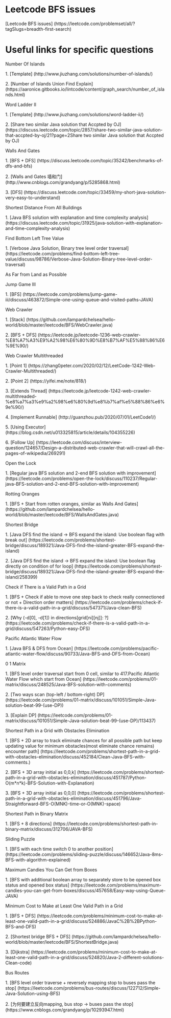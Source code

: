 # Leetcode BFS issues
<p>[Leetcode BFS issues] (https://leetcode.com/problemset/all/?tagSlugs=breadth-first-search)

# Useful links for specific questions
<p>Number Of Islands
<p>1. [Template] (http://www.jiuzhang.com/solutions/number-of-islands/)
<p>2. [Number of Islands Union Find Explain] (https://aaronice.gitbooks.io/lintcode/content/graph_search/number_of_islands.html)

<p>Word Ladder II
<p>1. [Template] (http://www.jiuzhang.com/solutions/word-ladder-ii/)
<P>2. [Share two similar Java solution that Accpted by OJ] (https://discuss.leetcode.com/topic/2857/share-two-similar-java-solution-that-accpted-by-oj/21?page=2Share two similar Java solution that Accpted by OJ)

<p>Walls And Gates
<p>1. [BFS + DFS] (https://discuss.leetcode.com/topic/35242/benchmarks-of-dfs-and-bfs)
<p>2. [Walls and Gates 墙和门] (http://www.cnblogs.com/grandyang/p/5285868.html)
<p>3. [DFS] (https://discuss.leetcode.com/topic/33459/my-short-java-solution-very-easy-to-understand)

<p>Shortest Distance From All Buildings
<p>1. [Java BFS solution with explanation and time complexity analysis] (https://discuss.leetcode.com/topic/31925/java-solution-with-explanation-and-time-complexity-analysis)

<p>Find Bottom Left Tree Value
<p>1. [Verbose Java Solution, Binary tree level order traversal] (https://leetcode.com/problems/find-bottom-left-tree-value/discuss/98786/Verbose-Java-Solution-Binary-tree-level-order-traversal)

<p>As Far from Land as Possible

<p>Jump Game III
<p>1. [BFS] (https://leetcode.com/problems/jump-game-iii/discuss/463872/Simple-one-using-queue-and-visited-paths-JAVA)

<p>Web Crawler
<p>1. [Stack] (https://github.com/lampardchelsea/hello-world/blob/master/leetcode/BFS/WebCrawler.java)
<p>2. [BFS + DFS] (https://leetcode.jp/leetcode-1236-web-crawler-%E8%A7%A3%E9%A2%98%E6%80%9D%E8%B7%AF%E5%88%86%E6%9E%90/)

<p>Web Crawler Multithreaded
<p>1. [Point 1] (https://zhang0peter.com/2020/02/12/LeetCode-1242-Web-Crawler-Multithreaded/)
<p>2. [Point 2] (https://yifei.me/note/818/)
<p>3. [Extends Thread] (https://leetcode.jp/leetcode-1242-web-crawler-multithreaded-%e8%a7%a3%e9%a2%98%e6%80%9d%e8%b7%af%e5%88%86%e6%9e%90/)
<p>4. [Implement Runnable] (http://guanzhou.pub/2020/07/01/LeetCode1/)
<p>5. [Using Executor] (https://blog.csdn.net/u013325815/article/details/104355226)
<p>6. [Follow Up] (https://leetcode.com/discuss/interview-question/124657/Design-a-distributed-web-crawler-that-will-crawl-all-the-pages-of-wikipedia/269291)

<p>Open the Lock
<p>1. [Regular java BFS solution and 2-end BFS solution with improvement] (https://leetcode.com/problems/open-the-lock/discuss/110237/Regular-java-BFS-solution-and-2-end-BFS-solution-with-improvement)

<p>Rotting Oranges
<p>1. [BFS + Start from rotten oranges, similar as Walls And Gates] (https://github.com/lampardchelsea/hello-world/blob/master/leetcode/BFS/WallsAndGates.java)

<p>Shortest Bridge
<p>1. [Java DFS find the island -> BFS expand the island: Use boolean flag with break out] (https://leetcode.com/problems/shortest-bridge/discuss/189321/Java-DFS-find-the-island-greater-BFS-expand-the-island)
<p>2. [Java DFS find the island -> BFS expand the island: Use boolean flag directly on condition of for loop] (https://leetcode.com/problems/shortest-bridge/discuss/189321/Java-DFS-find-the-island-greater-BFS-expand-the-island/258399)

<p>Check if There is a Valid Path in a Grid
<p>1. [BFS + Check if able to move one step back to check really connectioned or not + Direction order matters] (https://leetcode.com/problems/check-if-there-is-a-valid-path-in-a-grid/discuss/547371/Java-clean-BFS)
<p>2. [Why (-d[0], -d[1]) in directions[grid[ni][nj]]: ?] (https://leetcode.com/problems/check-if-there-is-a-valid-path-in-a-grid/discuss/547263/Python-easy-DFS)

<p>Pacific Atlantic Water Flow
<p>1. [Java BFS & DFS from Ocean] (https://leetcode.com/problems/pacific-atlantic-water-flow/discuss/90733/Java-BFS-and-DFS-from-Ocean)

<p>0 1 Matrix
<p>1. [BFS level order traversal start from 0 cell, similar to 417.Pacific Atlantic Water Flow which start from Ocean] (https://leetcode.com/problems/01-matrix/discuss/248525/Java-BFS-solution-with-comments)
<p>2. [Two ways scan (top-left / bottom-right) DP] (https://leetcode.com/problems/01-matrix/discuss/101051/Simple-Java-solution-beat-99-(use-DP))
<p>3. [Explain DP] (https://leetcode.com/problems/01-matrix/discuss/101051/Simple-Java-solution-beat-99-(use-DP)/113437)

<p>Shortest Path in a Grid with Obstacles Elimination
<p>1. [BFS + 2D array to track eliminate chances for all possible path but keep updating value for minimum obstacles(most eliminate chance remains) encounter path] (https://leetcode.com/problems/shortest-path-in-a-grid-with-obstacles-elimination/discuss/452184/Clean-Java-BFS-with-comments.)
<p>2. [BFS + 3D array initial as 0,0,k] (https://leetcode.com/problems/shortest-path-in-a-grid-with-obstacles-elimination/discuss/451787/Python-O(m*n*k)-BFS-Solution-with-Explanation)
<p>3. [BFS + 3D array initial as 0,0,0] (https://leetcode.com/problems/shortest-path-in-a-grid-with-obstacles-elimination/discuss/451796/Java-Straightforward-BFS-O(MNK)-time-or-O(MNK)-space)

<p>Shortest Path in Binary Matrix
<p>1. [BFS + 8 directions] (https://leetcode.com/problems/shortest-path-in-binary-matrix/discuss/312706/JAVA-BFS)

<p>Sliding Puzzle
<p>1. [BFS with each time switch 0 to another position] (https://leetcode.com/problems/sliding-puzzle/discuss/146652/Java-8ms-BFS-with-algorithm-explained)

<p>Maximum Candies You Can Get from Boxes
<p>1. [BFS with additional boolean array to separately store to be opened box status and opened box status] (https://leetcode.com/problems/maximum-candies-you-can-get-from-boxes/discuss/457658/Easy-way-using-Queue-JAVA)

<p>Minimum Cost to Make at Least One Valid Path in a Grid
<p>1. [BFS + DFS] (https://leetcode.com/problems/minimum-cost-to-make-at-least-one-valid-path-in-a-grid/discuss/524886/JavaC%2B%2BPython-BFS-and-DFS)
<p>2. [Shortest bridge BFS + DFS] (https://github.com/lampardchelsea/hello-world/blob/master/leetcode/BFS/ShortestBridge.java)
<p>3. [Dijkstra] (https://leetcode.com/problems/minimum-cost-to-make-at-least-one-valid-path-in-a-grid/discuss/524820/Java-2-different-solutions-Clean-code)

<p>Bus Routes
<p>1. [BFS level order traverse + reversely mapping stop to buses pass the stop] (https://leetcode.com/problems/bus-routes/discuss/122712/Simple-Java-Solution-using-BFS)
<p>2. [为何要建立反向mapping, bus stop -> buses pass the stop] (https://www.cnblogs.com/grandyang/p/10293947.html)
